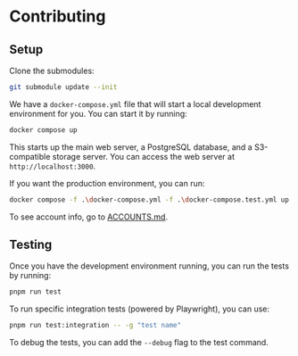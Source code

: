 # Contributing

## Setup

Clone the submodules:

```sh
git submodule update --init
```

We have a `docker-compose.yml` file that will start a local development environment for you. You can start it by running:

```bash
docker compose up
```

This starts up the main web server, a PostgreSQL database, and a S3-compatible storage server. You can access the web server at `http://localhost:3000`.

If you want the production environment, you can run:

```bash
docker compose -f .\docker-compose.yml -f .\docker-compose.test.yml up
```

To see account info, go to [ACCOUNTS.md](ACCOUNTS.md).

## Testing

Once you have the development environment running, you can run the tests by running:

```bash
pnpm run test
```

To run specific integration tests (powered by Playwright), you can use:

```bash
pnpm run test:integration -- -g "test name"
```

To debug the tests, you can add the `--debug` flag to the test command.
